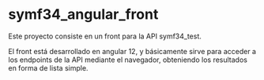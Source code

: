 # symf34_angular_front

Este proyecto consiste en un front para la API symf34_test.

El front está desarrollado en angular 12, y básicamente sirve para acceder a los endpoints de la API mediante el navegador, obteniendo los resultados en forma de lista simple.

